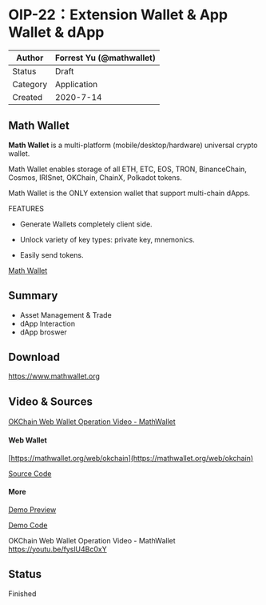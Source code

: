 # OIP-22：Extension Wallet & App Wallet & dApp 

| Author   | Forrest Yu (@mathwallet) |
| -------- | ------------------------ |
| Status   | Draft                    |
| Category | Application              |
| Created  | 2020-7-14                |

## Math Wallet

**Math Wallet** is a multi-platform (mobile/desktop/hardware) universal crypto wallet.

Math Wallet enables storage of all ETH, ETC, EOS, TRON, BinanceChain, Cosmos, IRISnet, OKChain, ChainX, Polkadot tokens.

Math Wallet is the ONLY extension wallet that support multi-chain dApps.

FEATURES

- Generate Wallets completely client side.

- Unlock variety of key types: private key, mnemonics.

- Easily send tokens. 

[Math Wallet](https://www.mathwallet.org)

## Summary

- Asset Management & Trade
- dApp Interaction
- dApp broswer

## Download
https://www.mathwallet.org

## Video & Sources
####
[OKChain Web Wallet Operation Video - MathWallet](https://youtu.be/fyslU4Bc0xY)

#### Web Wallet
[https://mathwallet.org/web/okchain](https://mathwallet.org/web/okchain) 

[Source Code](https://github.com/mathwallet/math-okchain-web-wallet)

#### More
[Demo Preview](https://developer.mathwallet.org/okchain) 

[Demo Code](https://github.com/mathwallet/math-okchain-js)

OKChain Web Wallet Operation Video - MathWallet
https://youtu.be/fyslU4Bc0xY
## Status
Finished